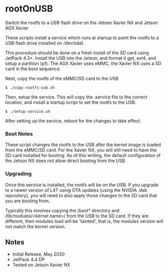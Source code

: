 # rootOnUSB
Switch the rootfs to a USB flash drive on the Jetson Xavier NX and Jetson AGX Xavier

These scripts install a service which runs at startup to point the rootfs to a USB flash drive installed on /dev/sda1.


This procedure should be done on a fresh install of the SD card using JetPack 4.3+. Install the USB into the Jetson, and format it gpt, ext4, and setup a partition (p1). The AGX Xavier uses eMMC, the Xavier NX uses a SD card in the boot sequence.

Next, copy the rootfs of the eMMC/SD card to the USB
```
$ ./copy-rootfs-usb.sh
```

Then, setup the service. This will copy the .service file to the correct location, and install a startup script to set the rootfs to the USB.
```
$ ./setup-service.sh
```

After setting up the service, reboot for the changes to take effect.

### Boot Notes
These script changes the rootfs to the USB after the kernel image is loaded from the eMMC/SD card. For the Xavier NX, you will still need to have the SD card installed for booting. As of this writing, the default configuration of the Jetson NX does not allow direct booting from the USB.

### Upgrading
Once this service is installed, the rootfs will be on the USB. If you upgrade to a newer version of L4T using OTA updates (using the NVIDIA .deb repository), you will need to also apply those changes to the SD card that you are booting from.

Typically this involves copying the /boot* directory and /lib/modules/\<kernel name\>/ from the USB to the SD card. If they are different, then modules load will be 'tainted', that is, the modules version will not match the kernel version.


## Notes
* Initial Release, May 2020
* JetPack 4.4 DP
* Tested on Jetson Xavier NX

